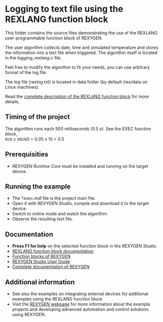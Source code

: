 Logging to text file using the REXLANG function block 
=====================================================

This folder contains the source files demonstrating the use of the REXLANG 
user-programmable function block of REXYGEN.

The user algorithm collects date, time and simulated temperature and stores the 
information into a text file when triggered. The algorithm itself is located in 
the *logging_rexlang.c* file.

Feel free to modify the algorithm to fit your needs, you can use arbitrary 
format of the log file. 

The log file (rexlog.txt) is located in data folder (by default /rex/data on 
Linux machines). 

Read the
[complete description of the REXLANG function block](https://www.rexygen.com/doc/ENGLISH/MANUALS/BRef/REXLANG.html)
for more details. 

## Timing of the project ##

The algorithm runs each 500 milliseconds (0.5 s). See the EXEC function block,  
tick x ntick0 = 0.05 x 10 = 0.5 

## Prerequisities ##
- *REXYGEN Runtime Core* must be installed and running on the target device.

## Running the example ##
- The **exec.mdl* file is the project main file.
- Open it with *REXYGEN Studio*, compile and download it to the target device.
- Switch to online mode and watch the algorithm.
- Observe the resulting text file.

## Documentation ##

- **Press F1 for help** on the selected function block in the *REXYGEN Studio*.
- [REXLANG function block documentation](https://www.rexygen.com/doc/ENGLISH/MANUALS/BRef/REXLANG.html)
- [Function blocks of REXYGEN](https://www.rexygen.com/doc/PDF/ENGLISH/BRef_ENG.pdf)
- [REXYGEN Studio User Guide](https://www.rexygen.com/doc/PDF/ENGLISH/RexygenStudio_ENG.pdf)
- [Complete documentation of REXYGEN](http://www.rexygen.com/documentation-and-support)

## Additional information ##

- See also the examples on integrating external devices for additional examples
using the REXLANG function block
- Visit the [REXYGEN webpage](http://www.rexygen.com) 
for more information about the example projects and developing advanced 
automation and control solutions using REXYGEN.

